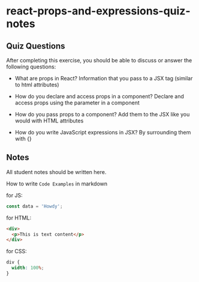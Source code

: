 # react-props-and-expressions-quiz-notes

## Quiz Questions

After completing this exercise, you should be able to discuss or answer the following questions:

- What are props in React?
  Information that you pass to a JSX tag (similar to html attributes)

- How do you declare and access props in a component?
  Declare and access props using the parameter in a component

- How do you pass props to a component?
  Add them to the JSX like you would with HTML attributes

- How do you write JavaScript expressions in JSX?
  By surrounding them with {}

## Notes

All student notes should be written here.

How to write `Code Examples` in markdown

for JS:

```javascript
const data = 'Howdy';
```

for HTML:

```html
<div>
  <p>This is text content</p>
</div>
```

for CSS:

```css
div {
  width: 100%;
}
```
